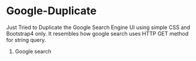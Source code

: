 # Google-Duplicate
Just Tried to Duplicate the Google Search Engine UI using simple CSS and Bootstrap4 only. It resembles how google search uses HTTP GET method for string query.

1. Google search
